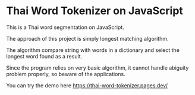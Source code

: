 # Thai Word Tokenizer on JavaScript

This is a Thai word segmentation on JavaScript.

The approach of this project is simply longest matching algorithm.

The algorithm compare string with words in a dictionary and select the longest word found as a result.

Since the program relies on very basic algorithm, it cannot handle abiguity problem properly, so beware of the applications.

You can try the demo here https://thai-word-tokenizer.pages.dev/

